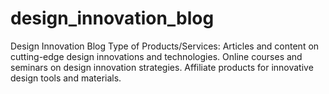 # design_innovation_blog
Design Innovation Blog Type of Products/Services:  Articles and content on cutting-edge design innovations and technologies. Online courses and seminars on design innovation strategies. Affiliate products for innovative design tools and materials.
